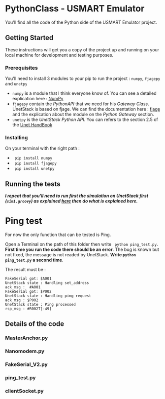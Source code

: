 # PythonClass - USMART Emulator

You'll find all the code of the Python side of the USMART Emulator project.

## Getting Started
These instructions will get you a copy of the project up and running on your local machine for development and testing purposes.

### Prerequisites

You'll need to install 3 modules to your pip to run the project : `numpy`, `fjagepy` and `unetpy`

- `numpy` is a module that I think everyone know of. You can see a detailed explication here : [NumPy](https://numpy.org/)
- `fjagepy` contain the *PythonAPI* that we need for his *Gateway Class*. UnetStack is based on fjage. We can find the documentation here : [fjage](https://buildmedia.readthedocs.org/media/pdf/fjage/dev/fjage.pdf) and the explication about the module on the *Python Gateway* section.
- `unetpy` is the *UnetStack Python API*. You can refers to the section 2.5 of the [Unet HandBook](https://unetstack.net/handbook/unet-handbook_getting_started.html)

### Installing

On your terminal with the right path :
- ``` pip install numpy```
- ``` pip install fjagepy```
- ``` pip install unetpy```

## Running the tests

***I repeat that you'll need to run first the simulation on UnetStack first (`sim1.groovy`) as explained [here](UnetSim/README.md) then do what is explained here.***

# Ping test
For now the only function that can be tested is Ping.

Open a Terminal on the path of this folder then write ``` python ping_test.py```.
**First time you run the code there should be an error**. The bug is known but not fixed, the message is not readed by UnetStack.
**Write ```python ping_test.py``` a second time**.

The result must be :
```
FakeSerial got: $A001
UnetStack state : Handling set_address
ack_msg :  #A001
FakeSerial got: $P002
UnetStack state : Handling ping request
ack_msg : $P002
UnetStack state : Ping processed
rsp_msg : #R002T[-49]
```

## Details of the code

### MasterAnchor.py

### Nanomodem.py

### FakeSerial_V2.py

### ping_test.py

### clientSocket.py




